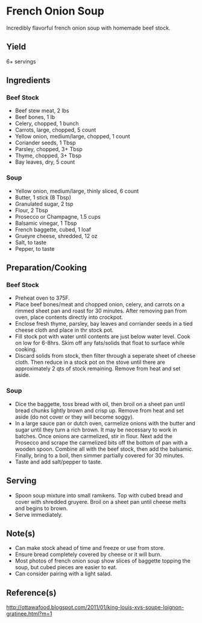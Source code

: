 # French Onion Soup

Incredibly flavorful french onion soup with homemade beef stock.

## Yield

6+ servings

## Ingredients

### Beef Stock

-   Beef stew meat, 2 lbs
-   Beef bones, 1 lb
-   Celery, chopped, 1 bunch
-   Carrots, large, chopped, 5 count
-   Yellow onion, medium/large, chopped, 1 count
-   Coriander seeds, 1 Tbsp
-   Parsley, chopped, 3+ Tbsp
-   Thyme, chopped, 3+ Tbsp
-   Bay leaves, dry, 5 count

### Soup

-   Yellow onion, medium/large, thinly sliced, 6 count
-   Butter, 1 stick (8 Tbsp)
-   Granulated sugar, 2 tsp
-   Flour, 2 Tbsp
-   Prosecco or Champagne, 1.5 cups
-   Balsamic vinegar, 1 Tbsp
-   French baggette, cubed, 1 loaf
-   Grueyre cheese, shredded, 12 oz
-   Salt, to taste
-   Pepper, to taste

## Preparation/Cooking

### Beef Stock

-   Preheat oven to 375F.
-   Place beef bones/meat and chopped onion, celery, and carrots on a rimmed sheet pan and roast for 30 minutes. After removing pan from oven, place contents directly into crockpot.
-   Enclose fresh thyme, parsley, bay leaves and corriander seeds in a tied cheese cloth and place in thr stock pot.
-   Fill stock pot with water until contents are just below water level. Cook on low for 6-8hrs. Skim off any fats/solids that float to surface while cooking.
-   Discard solids from stock, then filter through a seperate sheet of cheese cloth. Then reduce in a stock pot on the stove until there are approximately 2 qts of stock remaining. Remove from heat and set aside.

### Soup

-   Dice the baggette, toss bread with oil, then broil on a sheet pan until bread chunks lightly brown and crisp up. Remove from heat and set aside (do not cover or they will become soggy).
-   In a large sauce pan or dutch oven, carmelize onions with the butter and sugar until they turn a rich brown. It may be necessary to work in batches. Once onions are carmelized, stir in flour. Next add the Prosecco and scrape the carmelized bits off the bottom of pan with a wooden spoon. Combine all with the beef stock, then add the balsamic. Finally, bring to a boil, then simmer partially covered for 30 minutes.
-   Taste and add salt/pepper to taste.

## Serving

-   Spoon soup mixture into small ramikens. Top with cubed bread and cover with shredded gruyere. Broil on a sheet pan until cheese melts and begins to brown.
-   Serve immediately.

## Note(s)

-   Can make stock ahead of time and freeze or use from store.
-   Ensure bread completely covered by cheese or it will burn.
-   Most photos of french onion soup show slices of baggette topping the soup, but cubed pieces are easier to eat.
-   Can consider pairing with a light salad.

## Reference(s)

http://ottawafood.blogspot.com/2011/01/king-louis-xvs-soupe-loignon-gratinee.html?m=1